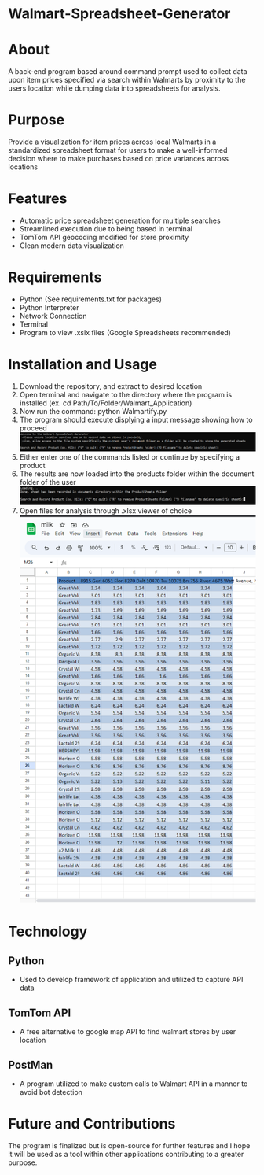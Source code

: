 # Walmart-Spreadsheet-Generator
# About
A back-end program based around command prompt used to collect data upon item prices specified via search within Walmarts by proximity to the users location while dumping data into spreadsheets for analysis.

# Purpose
Provide a visualization for item prices across local Walmarts in a standardized spreadsheet format for users to make a well-informed decision where to make purchases based on price variances across locations

# Features
* Automatic price spreadsheet generation for multiple searches
* Streamlined execution due to being based in terminal
* TomTom API geocoding modified for store proximity
* Clean modern data visualization

# Requirements
* Python (See requirements.txt for packages)
* Python Interpreter
* Network Connection
* Terminal
* Program to view .xslx files (Google Spreadsheets recommended)

# Installation and Usage
 1. Download the repository, and extract to desired location
 2. Open terminal and navigate to the directory where the program is installed (ex. cd Path/To/Folder/Walmart_Application)
 3. Now run the command: python Walmartify.py
 4. The program should execute displying a input message showing how to proceed
 ![Logo](Walmart_Application/README_Images/Start.PNG)
 6. Either enter one of the commands listed or continue by specifying a product
 7. The results are now loaded into the products folder within the document folder of the user
 ![Logo](Walmart_Application/README_Images/done.png)
 9. Open files for analysis through .xlsx viewer of choice
 ![Logo](Walmart_Application/README_Images/Sheets.png)
# Technology
## Python
* Used to develop framework of application and utilized to capture API data
## TomTom API
* A free alternative to google map API to find walmart stores by user location
## PostMan 
* A program utilized to make custom calls to Walmart API in a manner to avoid bot detection

# Future and Contributions
The program is finalized but is open-source for further features and I hope it will be used as a tool within other applications contributing to a greater purpose. 
